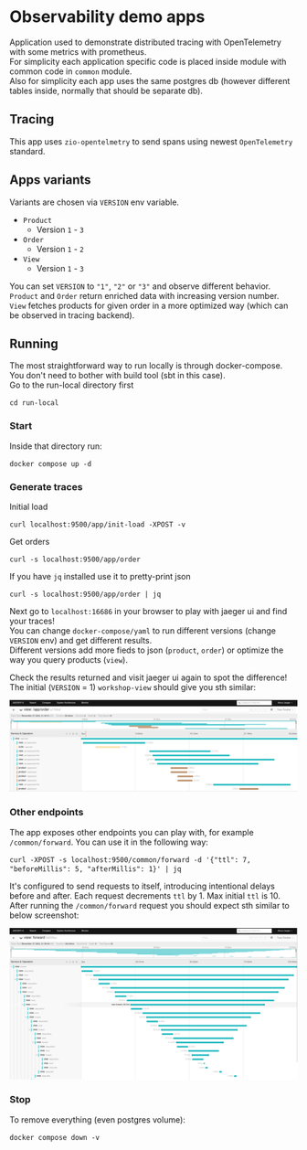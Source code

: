 # Observability demo apps

Application used to demonstrate distributed tracing with OpenTelemetry with some metrics with prometheus.  
For simplicity each application specific code is placed inside module with common code in `common` module.  
Also for simplicity each app uses the same postgres db (however different tables inside, normally that should be separate db).

## Tracing
This app uses `zio-opentelmetry` to send spans using newest `OpenTelemetry` standard.

## Apps variants

Variants are chosen via `VERSION` env variable.

- `Product`
  - Version `1` - `3`
- `Order`
  - Version `1` - `2`
- `View`
  - Version `1` - `3`

You can set `VERSION` to `"1"`, `"2"` or `"3"` and observe different behavior.  
`Product` and `Order` return enriched data with increasing version number.  
`View` fetches products for given order in a more optimized way (which can be observed in tracing backend).

## Running

The most straightforward way to run locally is through docker-compose. You don't need to bother with build tool (sbt in this case).  
Go to the run-local directory first
```
cd run-local
```

### Start
Inside that directory run:
```
docker compose up -d
```

### Generate traces
Initial load
```
curl localhost:9500/app/init-load -XPOST -v
```
Get orders
```
curl -s localhost:9500/app/order
```
If you have `jq` installed use it to pretty-print json
```
curl -s localhost:9500/app/order | jq
```

Next go to `localhost:16686` in your browser to play with jaeger ui and find your traces!  
You can change `docker-compose/yaml` to run different versions (change `VERSION` env) and get different results.  
Different versions add more fieds to json (`product`, `order`) or optimize the way you query products (`view`).  
  
Check the results returned and visit jaeger ui again to spot the difference!
The initial (`VERSION` = 1) `workshop-view` should give you sth similar:

![view order spans](docs/jaeger-example-view-order.png "/app/order spans")

### Other endpoints

The app exposes other endpoints you can play with, for example `/common/forward`. You can use it in the following way:
```
curl -XPOST -s localhost:9500/common/forward -d '{"ttl": 7, "beforeMillis": 5, "afterMillis": 1}' | jq
```
It's configured to send requests to itself, introducing intentional delays before and after. Each request decrements `ttl` by 1. Max initial `ttl` is 10.  
After running the `/common/forward` request you should expect sth similar to below screenshot:  

![forward spans](docs/jaeger-example-forward.png "/common/forward spans")

### Stop
To remove everything (even postgres volume):
```
docker compose down -v
```